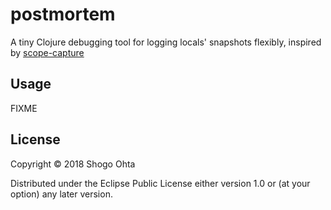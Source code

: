 # postmortem

A tiny Clojure debugging tool for logging locals' snapshots flexibly, inspired by [scope-capture](https://github.com/vvvvalvalval/scope-capture)

## Usage

FIXME

## License

Copyright © 2018 Shogo Ohta

Distributed under the Eclipse Public License either version 1.0 or (at
your option) any later version.
